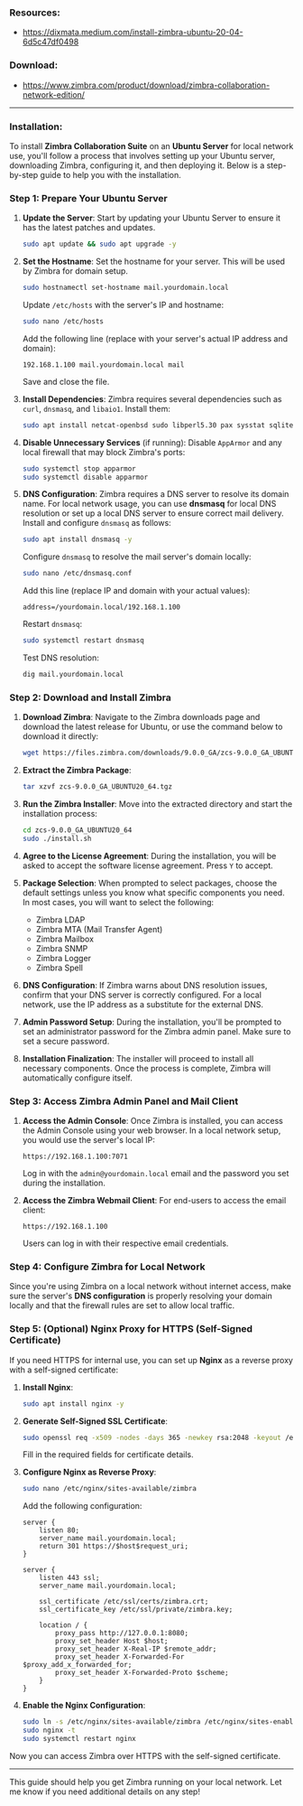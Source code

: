 ### Resources:
- https://dixmata.medium.com/install-zimbra-ubuntu-20-04-6d5c47df0498

### Download:
- https://www.zimbra.com/product/download/zimbra-collaboration-network-edition/

---

### Installation:

To install **Zimbra Collaboration Suite** on an **Ubuntu Server** for local network use, you'll follow a process that involves setting up your Ubuntu server, downloading Zimbra, configuring it, and then deploying it. Below is a step-by-step guide to help you with the installation.

### Step 1: Prepare Your Ubuntu Server

1. **Update the Server**:
   Start by updating your Ubuntu Server to ensure it has the latest patches and updates.
   
   ```bash
   sudo apt update && sudo apt upgrade -y
   ```

2. **Set the Hostname**:
   Set the hostname for your server. This will be used by Zimbra for domain setup.
   
   ```bash
   sudo hostnamectl set-hostname mail.yourdomain.local
   ```

   Update `/etc/hosts` with the server's IP and hostname:
   
   ```bash
   sudo nano /etc/hosts
   ```

   Add the following line (replace with your server's actual IP address and domain):

   ```
   192.168.1.100 mail.yourdomain.local mail
   ```

   Save and close the file.

3. **Install Dependencies**:
   Zimbra requires several dependencies such as `curl`, `dnsmasq`, and `libaio1`. Install them:

   ```bash
   sudo apt install netcat-openbsd sudo libperl5.30 pax sysstat sqlite3 libaio1 -y
   ```

4. **Disable Unnecessary Services** (if running):
   Disable `AppArmor` and any local firewall that may block Zimbra's ports:

   ```bash
   sudo systemctl stop apparmor
   sudo systemctl disable apparmor
   ```

5. **DNS Configuration**:
   Zimbra requires a DNS server to resolve its domain name. For local network usage, you can use **dnsmasq** for local DNS resolution or set up a local DNS server to ensure correct mail delivery. Install and configure `dnsmasq` as follows:
   
   ```bash
   sudo apt install dnsmasq -y
   ```

   Configure `dnsmasq` to resolve the mail server's domain locally:
   
   ```bash
   sudo nano /etc/dnsmasq.conf
   ```

   Add this line (replace IP and domain with your actual values):

   ```
   address=/yourdomain.local/192.168.1.100
   ```

   Restart `dnsmasq`:

   ```bash
   sudo systemctl restart dnsmasq
   ```

   Test DNS resolution:

   ```bash
   dig mail.yourdomain.local
   ```

### Step 2: Download and Install Zimbra

1. **Download Zimbra**:
   Navigate to the Zimbra downloads page and download the latest release for Ubuntu, or use the command below to download it directly:

   ```bash
   wget https://files.zimbra.com/downloads/9.0.0_GA/zcs-9.0.0_GA_UBUNTU20_64.tgz
   ```

2. **Extract the Zimbra Package**:

   ```bash
   tar xzvf zcs-9.0.0_GA_UBUNTU20_64.tgz
   ```

3. **Run the Zimbra Installer**:
   Move into the extracted directory and start the installation process:

   ```bash
   cd zcs-9.0.0_GA_UBUNTU20_64
   sudo ./install.sh
   ```

4. **Agree to the License Agreement**:
   During the installation, you will be asked to accept the software license agreement. Press `Y` to accept.

5. **Package Selection**:
   When prompted to select packages, choose the default settings unless you know what specific components you need. In most cases, you will want to select the following:

   - Zimbra LDAP
   - Zimbra MTA (Mail Transfer Agent)
   - Zimbra Mailbox
   - Zimbra SNMP
   - Zimbra Logger
   - Zimbra Spell

6. **DNS Configuration**:
   If Zimbra warns about DNS resolution issues, confirm that your DNS server is correctly configured. For a local network, use the IP address as a substitute for the external DNS.

7. **Admin Password Setup**:
   During the installation, you'll be prompted to set an administrator password for the Zimbra admin panel. Make sure to set a secure password.

8. **Installation Finalization**:
   The installer will proceed to install all necessary components. Once the process is complete, Zimbra will automatically configure itself.

### Step 3: Access Zimbra Admin Panel and Mail Client

1. **Access the Admin Console**:
   Once Zimbra is installed, you can access the Admin Console using your web browser. In a local network setup, you would use the server's local IP:

   ```
   https://192.168.1.100:7071
   ```

   Log in with the `admin@yourdomain.local` email and the password you set during the installation.

2. **Access the Zimbra Webmail Client**:
   For end-users to access the email client:

   ```
   https://192.168.1.100
   ```

   Users can log in with their respective email credentials.

### Step 4: Configure Zimbra for Local Network

Since you're using Zimbra on a local network without internet access, make sure the server's **DNS configuration** is properly resolving your domain locally and that the firewall rules are set to allow local traffic.

### Step 5: (Optional) Nginx Proxy for HTTPS (Self-Signed Certificate)

If you need HTTPS for internal use, you can set up **Nginx** as a reverse proxy with a self-signed certificate:

1. **Install Nginx**:

   ```bash
   sudo apt install nginx -y
   ```

2. **Generate Self-Signed SSL Certificate**:

   ```bash
   sudo openssl req -x509 -nodes -days 365 -newkey rsa:2048 -keyout /etc/ssl/private/zimbra.key -out /etc/ssl/certs/zimbra.crt
   ```

   Fill in the required fields for certificate details.

3. **Configure Nginx as Reverse Proxy**:

   ```bash
   sudo nano /etc/nginx/sites-available/zimbra
   ```

   Add the following configuration:

   ```nginx
   server {
       listen 80;
       server_name mail.yourdomain.local;
       return 301 https://$host$request_uri;
   }

   server {
       listen 443 ssl;
       server_name mail.yourdomain.local;

       ssl_certificate /etc/ssl/certs/zimbra.crt;
       ssl_certificate_key /etc/ssl/private/zimbra.key;

       location / {
           proxy_pass http://127.0.0.1:8080;
           proxy_set_header Host $host;
           proxy_set_header X-Real-IP $remote_addr;
           proxy_set_header X-Forwarded-For $proxy_add_x_forwarded_for;
           proxy_set_header X-Forwarded-Proto $scheme;
       }
   }
   ```

4. **Enable the Nginx Configuration**:

   ```bash
   sudo ln -s /etc/nginx/sites-available/zimbra /etc/nginx/sites-enabled/
   sudo nginx -t
   sudo systemctl restart nginx
   ```

Now you can access Zimbra over HTTPS with the self-signed certificate.

---

This guide should help you get Zimbra running on your local network. Let me know if you need additional details on any step!
